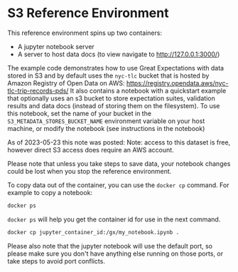 # S3 Reference Environment

This reference environment spins up two containers:

- A jupyter notebook server
- A server to host data docs (to view navigate to http://127.0.0.1:3000/)

The example code demonstrates how to use Great Expectations with data stored in S3 and by default uses the `nyc-tlc` bucket that is hosted by Amazon Registry of Open Data on AWS: https://registry.opendata.aws/nyc-tlc-trip-records-pds/ It also contains a notebook with a quickstart example that optionally uses an s3 bucket to store expectation suites, validation results and data docs (instead of storing them on the filesystem). To use this notebook, set the name of your bucket in the `S3_METADATA_STORES_BUCKET_NAME` environment variable on your host machine, or modify the notebook (see instructions in the notebook)


As of 2023-05-23 this note was posted: Note: access to this dataset is free, however direct S3 access does require an AWS account.

Please note that unless you take steps to save data, your notebook changes could be lost when you stop the reference environment.

To copy data out of the container, you can use the `docker cp` command. For example to copy a notebook:

```bash
docker ps
```

`docker ps` will help you get the container id for use in the next command.

```bash
docker cp jupyter_container_id:/gx/my_notebook.ipynb .
```

Please also note that the jupyter notebook will use the default port, so please make sure you don't have anything else running on those ports, or take steps to avoid port conflicts.
